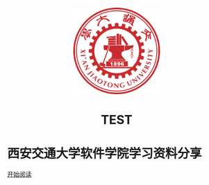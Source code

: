 <p align="center">
<img src="./favicon.ico" width="200" height="200"/>
</p>
<h1 align="center">TEST</h1>

# 西安交通大学软件学院学习资料分享

[开始阅读](README)
